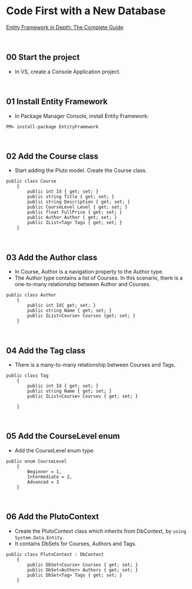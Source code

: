# Code First with a New Database
[Entity Framework in Depth: The Complete Guide](https://www.udemy.com/entity-framework-tutorial/)

&nbsp;
## 00 Start the project
* In VS, create a Console Application project.

&nbsp;
## 01 Install Entity Framework
* In Package Manager Console, install Entity Framework:
```
PM> install-package EntityFramework
```

&nbsp;
## 02 Add the Course class
* Start adding the Pluto model. Create the Course class.
```
public class Course
    {
        public int Id { get; set; }
        public string Title { get; set; }
        public string Description { get; set; }
        public CourseLevel Level { get; set; }
        public float FullPrice { get; set; }
        public Author Author { get; set; }
        public IList<Tag> Tags { get; set; }
    }
```

&nbsp;
## 03 Add the Author class
* In Course, Author is a navigation property to the Author type.
* The Author type contains a list of Courses. In this scenario, there is a one-to-many relationship between Author and Courses.
```
public class Author
    {
        public int Id{ get; set; }
        public string Name { get; set; }
        public IList<Course> Courses {get; set; }
    }
```

&nbsp;
## 04 Add the Tag class
* There is a many-to-many relationship between Courses and Tags.
```
public class Tag
    {
        public int Id { get; set; }
        public string Name { get; set; }
        public IList<Course> Courses { get; set; }

    }
```

&nbsp;
## 05 Add the CourseLevel enum
* Add the CourseLevel enum type.
```
public enum CourseLevel
    {
        Beginner = 1,
        Intermediate = 2,
        Advanced = 3
    }
```


&nbsp;
## 06 Add the PlutoContext
* Create the PlutoContext class which inherits from DbContext, by `using System.Data.Entity`.
* It contains DbSets for Courses, Authors and Tags.
```
public class PlutoContext : DbContext
    {
        public DbSet<Course> Courses { get; set; }
        public DbSet<Author> Authors { get; set; }
        public DbSet<Tag> Tags { get; set; }
    }
```
